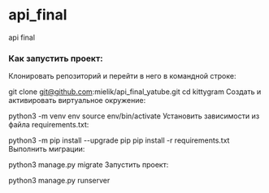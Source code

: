 # api_final
api final
### Как запустить проект:

Клонировать репозиторий и перейти в него в командной строке:

git clone git@github.com:mielik/api_final_yatube.git
cd kittygram
Cоздать и активировать виртуальное окружение:

python3 -m venv env
source env/bin/activate
Установить зависимости из файла requirements.txt:

python3 -m pip install --upgrade pip
pip install -r requirements.txt
Выполнить миграции:

python3 manage.py migrate
Запустить проект:

python3 manage.py runserver